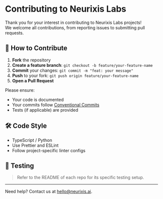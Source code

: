 # Contributing to Neurixis Labs

Thank you for your interest in contributing to Neurixis Labs projects!  
We welcome all contributions, from reporting issues to submitting pull requests.

## 🧰 How to Contribute

1. **Fork** the repository
2. **Create a feature branch**: `git checkout -b feature/your-feature-name`
3. **Commit** your changes: `git commit -m "feat: your message"`
4. **Push** to your fork: `git push origin feature/your-feature-name`
5. **Open a Pull Request**

Please ensure:
- Your code is documented
- Your commits follow [Conventional Commits](https://www.conventionalcommits.org/)
- Tests (if applicable) are provided

## 🛠 Code Style

- TypeScript / Python
- Use Prettier and ESLint
- Follow project-specific linter configs

## 🧪 Testing

> Refer to the README of each repo for its specific testing setup.

---

Need help? Contact us at [hello@neurixis.ai](mailto:hello@neurixis.ai).
